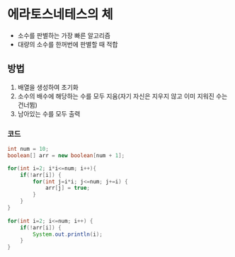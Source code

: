 # 에라토스네테스의 체
- 소수를 판별하는 가장 빠른 알고리즘
- 대량의 소수를 한꺼번에 판별할 때 적합

## 방법
1. 배열을 생성하여 초기화
2. 소수의 배수에 해당하는 수를 모두 지움(자기 자신은 지우지 않고 이미 지워진 수는 건너뜀)
3. 남아있는 수를 모두 출력

### 코드
```java
int num = 10;
boolean[] arr = new boolean[num + 1];

for(int i=2; i*i<=num; i++){
    if(!arr[i]) {
    	for(int j=i*i; j<=num; j+=i) {
    		arr[j] = true;
    	}
    }
}
				
for(int i=2; i<=num; i++) {
	if(!arr[i]) {
		System.out.println(i);
	}
}
```